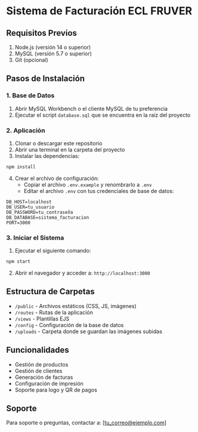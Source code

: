 # Sistema de Facturación ECL FRUVER

## Requisitos Previos
1. Node.js (versión 14 o superior)
2. MySQL (versión 5.7 o superior)
3. Git (opcional)

## Pasos de Instalación

### 1. Base de Datos
1. Abrir MySQL Workbench o el cliente MySQL de tu preferencia
2. Ejecutar el script `database.sql` que se encuentra en la raíz del proyecto

### 2. Aplicación
1. Clonar o descargar este repositorio
2. Abrir una terminal en la carpeta del proyecto
3. Instalar las dependencias:
```bash
npm install
```
4. Crear el archivo de configuración:
   - Copiar el archivo `.env.example` y renombrarlo a `.env`
   - Editar el archivo `.env` con tus credenciales de base de datos:
```
DB_HOST=localhost
DB_USER=tu_usuario
DB_PASSWORD=tu_contraseña
DB_DATABASE=sistema_facturacion
PORT=3000
```

### 3. Iniciar el Sistema
1. Ejecutar el siguiente comando:
```bash
npm start
```
2. Abrir el navegador y acceder a: `http://localhost:3000`

## Estructura de Carpetas
- `/public` - Archivos estáticos (CSS, JS, imágenes)
- `/routes` - Rutas de la aplicación
- `/views` - Plantillas EJS
- `/config` - Configuración de la base de datos
- `/uploads` - Carpeta donde se guardan las imágenes subidas

## Funcionalidades
- Gestión de productos
- Gestión de clientes
- Generación de facturas
- Configuración de impresión
- Soporte para logo y QR de pagos

## Soporte
Para soporte o preguntas, contactar a: [tu_correo@ejemplo.com] 